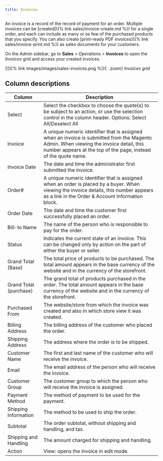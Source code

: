 ```yaml
---
title: Invoices
---
```


An invoice is a record of the record of payment for an order. Multiple invoices can be [created]({% link sales/invoice-create.md %}) for a single order, and each can include as many or as few of the purchased products that you specify. You can also create [print-ready PDF invoices]({% link sales/invoice-print.md %}) as sales documents for your customers.

On the _Admin_ sidebar, go to **Sales** > _Operations_ > **Invoices** to open the _Invoices_ grid and access your created invoices.

![]({% link images/images/sales-invoices.png %}){: .zoom}
_Invoices grid_

## Column descriptions

|Column|Description|
|--- |--- |
|Select|Select the checkbox to choose the quote(s) to be subject to an action, or use the selection control in the column header. Options: Select All/Deselect All|
|Invoice|A unique numeric identifier that is assigned when an invoice is submitted from the Magento Admin. When viewing the invoice detail, this number appears at the top of the page, instead of the quote name.|
|Invoice Date|The date and time the administrator first submitted the invoice.|
|Order#|A unique numeric identifier that is assigned when an order is placed by a buyer. When viewing the invoice details, this number appears as a link in the Order & Account Information block.|
|Order Date|The date and time the customer first successfully placed an order.|
|Bill-to Name|The name of the person who is responsible to pay for the order.|
|Status|Indicates the current state of an invoice. This can be changed only by action on the part of either the buyer or seller.|
|Grand Total (Base)|The total price of products to be purchased. The total amount appears in the base currency of the website and in the currency of the storefront.|
|Grand Total (purchase)|The grand total of products purchased in the order. The total amount appears in the base currency of the website and in the currency of the storefront.|
|Purchased From|The website/store from which the invoice was created and also in which store view it was created.|
|Billing Address|The billing address of the customer who placed the order.|
|Shipping Address|The address where the order is to be shipped.|
|Customer Name|The first and last name of the customer who will receive the invoice.|
|Email|The email address of the person who will receive the invoice.|
|Customer Group|The customer group to which the person who will receive the invoice is assigned.|
|Payment Method|The method of payment to be used for the payment.|
|Shipping Information|The method to be used to ship the order.|
|Subtotal|The order subtotal, without shipping and handling, and tax.|
|Shipping and Handling|The amount charged for shipping and handling.|
|Action|View: opens the invoice in edit mode.|

